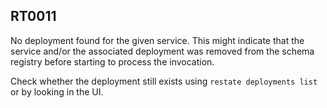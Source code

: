 ## RT0011

No deployment found for the given service.
This might indicate that the service and/or the associated deployment was removed from the schema registry before starting to process the invocation. 

Check whether the deployment still exists using `restate deployments list` or by looking in the UI.